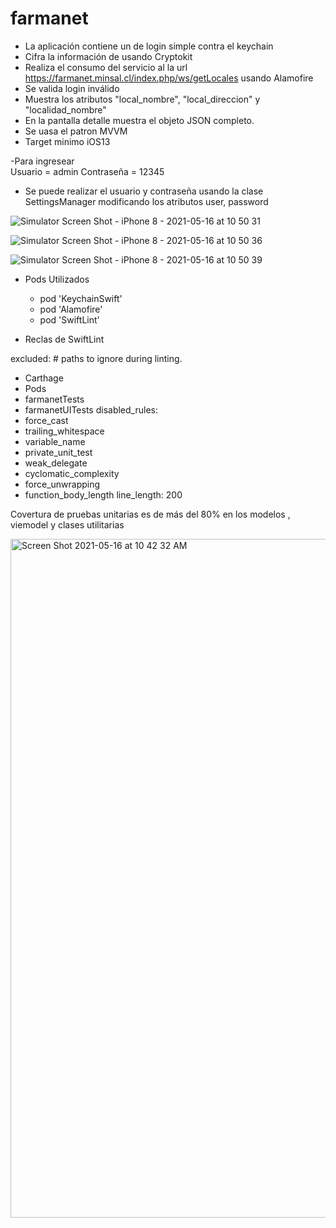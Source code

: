 # farmanet
- La aplicación contiene un de login simple contra el keychain 
- Cifra la información de usando Cryptokit
- Realiza el consumo del servicio al la url https://farmanet.minsal.cl/index.php/ws/getLocales usando Alamofire
- Se valida login inválido
- Muestra los atributos "local_nombre",  "local_direccion" y "localidad_nombre" 
- En la pantalla detalle muestra  el objeto JSON completo. 
-  Se uasa el patron MVVM
-  Target minimo iOS13

-Para ingresear  
 Usuario = admin
 Contraseña = 12345
 
- Se puede realizar el usuario y contraseña usando la clase SettingsManager modificando los atributos user, password

![Simulator Screen Shot - iPhone 8 - 2021-05-16 at 10 50 31](https://user-images.githubusercontent.com/23081637/118403576-a48a1700-b634-11eb-98af-353542e7bbc5.png)

![Simulator Screen Shot - iPhone 8 - 2021-05-16 at 10 50 36](https://user-images.githubusercontent.com/23081637/118403580-a7850780-b634-11eb-8fc4-29344a6b3d58.png)

![Simulator Screen Shot - iPhone 8 - 2021-05-16 at 10 50 39](https://user-images.githubusercontent.com/23081637/118403584-aa7ff800-b634-11eb-9913-f2639101ff44.png)


- Pods Utilizados
  -  pod 'KeychainSwift'
  -  pod 'Alamofire'
  -  pod 'SwiftLint'
  
- Reclas de SwiftLint 

excluded: # paths to ignore during linting. 
  - Carthage
  - Pods
  - farmanetTests
  - farmanetUITests
disabled_rules:
  - force_cast
  - trailing_whitespace
  - variable_name
  - private_unit_test
  - weak_delegate
  - cyclomatic_complexity
  - force_unwrapping
  - function_body_length
line_length: 200

Covertura de pruebas unitarias  es de más del 80% en los modelos , viemodel y clases utilitarias 

<img width="1086" alt="Screen Shot 2021-05-16 at 10 42 32 AM" src="https://user-images.githubusercontent.com/23081637/118403311-7d7f1580-b633-11eb-9eb1-11fc09531f41.png">


